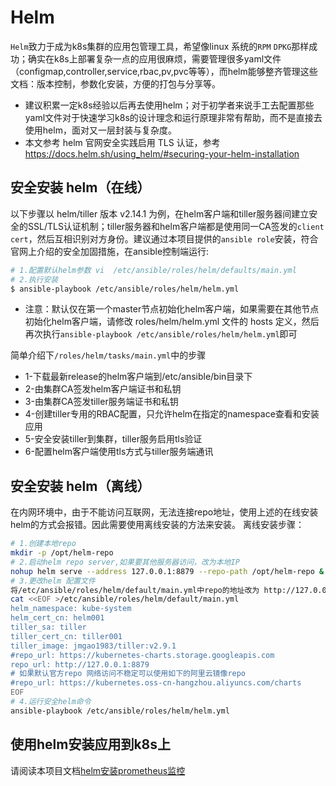 # Helm

`Helm`致力于成为k8s集群的应用包管理工具，希望像linux 系统的`RPM` `DPKG`那样成功；确实在k8s上部署复杂一点的应用很麻烦，需要管理很多yaml文件（configmap,controller,service,rbac,pv,pvc等等），而helm能够整齐管理这些文档：版本控制，参数化安装，方便的打包与分享等。  
- 建议积累一定k8s经验以后再去使用helm；对于初学者来说手工去配置那些yaml文件对于快速学习k8s的设计理念和运行原理非常有帮助，而不是直接去使用helm，面对又一层封装与复杂度。
- 本文参考 helm 官网安全实践启用 TLS 认证，参考 https://docs.helm.sh/using_helm/#securing-your-helm-installation 

## 安全安装 helm（在线）

以下步骤以 helm/tiller 版本 v2.14.1 为例，在helm客户端和tiller服务器间建立安全的SSL/TLS认证机制；tiller服务器和helm客户端都是使用同一CA签发的`client cert`，然后互相识别对方身份。建议通过本项目提供的`ansible role`安装，符合官网上介绍的安全加固措施，在ansible控制端运行:  
``` bash
# 1.配置默认helm参数 vi  /etc/ansible/roles/helm/defaults/main.yml
# 2.执行安装
$ ansible-playbook /etc/ansible/roles/helm/helm.yml
```
- 注意：默认仅在第一个master节点初始化helm客户端，如果需要在其他节点初始化helm客户端，请修改 roles/helm/helm.yml 文件的 hosts 定义，然后再次执行`ansible-playbook /etc/ansible/roles/helm/helm.yml`即可

简单介绍下`/roles/helm/tasks/main.yml`中的步骤

- 1-下载最新release的helm客户端到/etc/ansible/bin目录下
- 2-由集群CA签发helm客户端证书和私钥
- 3-由集群CA签发tiller服务端证书和私钥
- 4-创建tiller专用的RBAC配置，只允许helm在指定的namespace查看和安装应用
- 5-安全安装tiller到集群，tiller服务启用tls验证
- 6-配置helm客户端使用tls方式与tiller服务端通讯

## 安全安装 helm（离线）
在内网环境中，由于不能访问互联网，无法连接repo地址，使用上述的在线安装helm的方式会报错。因此需要使用离线安装的方法来安装。
离线安装步骤：
```bash
# 1.创建本地repo
mkdir -p /opt/helm-repo
# 2.启动helm repo server,如果要其他服务器访问，改为本地IP
nohup helm serve --address 127.0.0.1:8879 --repo-path /opt/helm-repo &
# 3.更改helm 配置文件
将/etc/ansible/roles/helm/default/main.yml中repo的地址改为 http://127.0.0.1:8879
cat <<EOF >/etc/ansible/roles/helm/default/main.yml
helm_namespace: kube-system 
helm_cert_cn: helm001
tiller_sa: tiller
tiller_cert_cn: tiller001
tiller_image: jmgao1983/tiller:v2.9.1
#repo_url: https://kubernetes-charts.storage.googleapis.com
repo_url: http://127.0.0.1:8879
# 如果默认官方repo 网络访问不稳定可以使用如下的阿里云镜像repo
#repo_url: https://kubernetes.oss-cn-hangzhou.aliyuncs.com/charts
EOF
# 4.运行安全helm命令
ansible-playbook /etc/ansible/roles/helm/helm.yml 
```
## 使用helm安装应用到k8s上

请阅读本项目文档[helm安装prometheus监控](prometheus.md)
